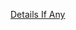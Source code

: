 [Details If Any](https://github.com/deathbybandaid/piholeparser/blob/master/RecentRunLogs/parsingscripts/DanPollocksHosts.md)

